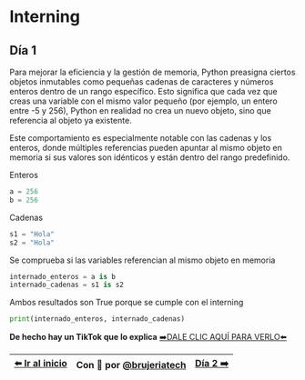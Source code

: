 
# Interning
## Día 1

Para mejorar la eficiencia y la gestión de memoria, Python preasigna ciertos objetos inmutables como pequeñas cadenas de caracteres y números enteros dentro de un rango específico. 
Esto significa que cada vez que creas una variable con el mismo valor pequeño (por ejemplo, un entero entre -5 y 256), Python en realidad no crea un nuevo objeto, sino que referencia al objeto ya existente. 

Este comportamiento es especialmente notable con las cadenas y los enteros, donde múltiples referencias pueden apuntar al mismo objeto en memoria si sus valores son idénticos y están dentro del rango predefinido.


Enteros
```Python
a = 256
b = 256
```

Cadenas
```Python
s1 = "Hola"
s2 = "Hola"
```

Se comprueba si las variables referencian al mismo objeto en memoria

```Python
internado_enteros = a is b
internado_cadenas = s1 is s2
```

Ambos resultados son True porque se cumple con el interning

```Python
print(internado_enteros, internado_cadenas)
```

**De hecho hay un TikTok que lo explica**
[➡️DALE CLIC AQUÍ PARA VERLO⬅️]()

| [⬅️ Ir al inicio ](/README.md) | Con 💖 por [@brujeriatech](https://www.instagram.com/brujeriatech/) | [Día 2 ➡️](/dia2-lista_recursiva.md)|
|:------------- |:---------------:| -------------:|
